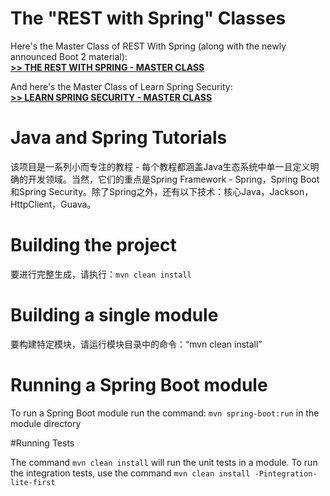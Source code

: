 
The "REST with Spring" Classes
==============================

Here's the Master Class of REST With Spring (along with the newly announced Boot 2 material): <br/>
**[>> THE REST WITH SPRING - MASTER CLASS](http://www.baeldung.com/rest-with-spring-course?utm_source=github&utm_medium=social&utm_content=tutorials&utm_campaign=rws#master-class)**

And here's the Master Class of Learn Spring Security: <br/>
**[>> LEARN SPRING SECURITY - MASTER CLASS](http://www.baeldung.com/learn-spring-security-course?utm_source=github&utm_medium=social&utm_content=tutorials&utm_campaign=lss#master-class)**



Java and Spring Tutorials
================
该项目是一系列小而专注的教程 - 每个教程都涵盖Java生态系统中单一且定义明确的开发领域。当然，它们的重点是Spring Framework - Spring，Spring Boot和Spring Security。除了Spring之外，还有以下技术：核心Java，Jackson，HttpClient，Guava。


Building the project
====================
要进行完整生成，请执行：`mvn clean install`


Building a single module
====================
要构建特定模块，请运行模块目录中的命令：“mvn clean install”


Running a Spring Boot module
====================
To run a Spring Boot module run the command: `mvn spring-boot:run` in the module directory

#Running Tests

The command `mvn clean install` will run the unit tests in a module.
To run the integration tests, use the command `mvn clean install -Pintegration-lite-first`





